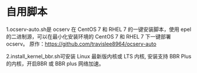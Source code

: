 自用脚本
=======================================

1.ocserv-auto.sh是 ocserv 在 CentOS 7 和 RHEL 7 的一键安装脚本，使用 epel 的二进制源，可以在最小化安装环境的 CentOS 7 和 RHEL 7 下一键部署 ocserv。
  原作：https://github.com/travislee8964/ocserv-auto
  
2.install_kernel_bbr.sh可安装 Linux 最新版内核或 LTS 内核, 安装支持 BBR Plus的内核，开启BBR 或 BBR plus 网络加速。
